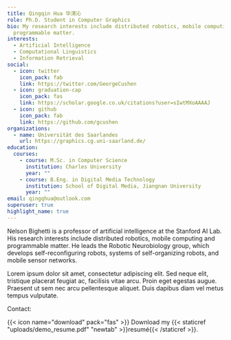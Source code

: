 ```yaml
---
title: Qingqin Hua 华清沁
role: Ph.D. Student in Computer Graphics
bio: My research interests include distributed robotics, mobile computing and
  programmable matter.
interests:
  - Artificial Intelligence
  - Computational Linguistics
  - Information Retrieval
social:
  - icon: twitter
    icon_pack: fab
    link: https://twitter.com/GeorgeCushen
  - icon: graduation-cap
    icon_pack: fas
    link: https://scholar.google.co.uk/citations?user=sIwtMXoAAAAJ
  - icon: github
    icon_pack: fab
    link: https://github.com/gcushen
organizations:
  - name: Universität des Saarlandes
    url: https://graphics.cg.uni-saarland.de/
education:
  courses:
    - course: M.Sc. in Computer Science
      institution: Charles University
      year: ""
    - course: B.Eng. in Digital Media Technology
      institution: School of Digital Media, Jiangnan University
      year: ""
email: qingqhua@outlook.com
superuser: true
highlight_name: true
---
```

Nelson Bighetti is a professor of artificial intelligence at the Stanford AI Lab. His research interests include distributed robotics, mobile computing and programmable matter. He leads the Robotic Neurobiology group, which develops self-reconfiguring robots, systems of self-organizing robots, and mobile sensor networks.

Lorem ipsum dolor sit amet, consectetur adipiscing elit. Sed neque elit, tristique placerat feugiat ac, facilisis vitae arcu. Proin eget egestas augue. Praesent ut sem nec arcu pellentesque aliquet. Duis dapibus diam vel metus tempus vulputate.

Contact: 

{{< icon name="download" pack="fas" >}} Download my {{< staticref "uploads/demo_resume.pdf" "newtab" >}}resumé{{< /staticref >}}.